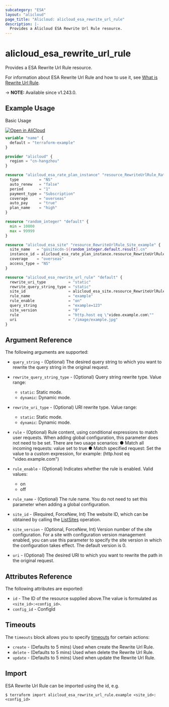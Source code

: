 ```yaml
---
subcategory: "ESA"
layout: "alicloud"
page_title: "Alicloud: alicloud_esa_rewrite_url_rule"
description: |-
  Provides a Alicloud ESA Rewrite Url Rule resource.
---
```


# alicloud_esa_rewrite_url_rule

Provides a ESA Rewrite Url Rule resource.



For information about ESA Rewrite Url Rule and how to use it, see [What is Rewrite Url Rule](https://www.alibabacloud.com/help/en/edge-security-acceleration/esa/api-esa-2024-09-10-createrewriteurlrule).

-> **NOTE:** Available since v1.243.0.

## Example Usage

Basic Usage

<div style="display: block;margin-bottom: 40px;"><div class="oics-button" style="float: right;position: absolute;margin-bottom: 10px;">
  <a href="https://api.aliyun.com/terraform?resource=alicloud_esa_rewrite_url_rule&exampleId=390154be-9918-c9aa-dadc-e1ec2907dcac5a555fc4&activeTab=example&spm=docs.r.esa_rewrite_url_rule.0.390154be99&intl_lang=EN_US" target="_blank">
    <img alt="Open in AliCloud" src="https://img.alicdn.com/imgextra/i1/O1CN01hjjqXv1uYUlY56FyX_!!6000000006049-55-tps-254-36.svg" style="max-height: 44px; max-width: 100%;">
  </a>
</div></div>

```terraform
variable "name" {
  default = "terraform-example"
}

provider "alicloud" {
  region = "cn-hangzhou"
}

resource "alicloud_esa_rate_plan_instance" "resource_RewriteUrlRule_RatePlanInstance_example" {
  type         = "NS"
  auto_renew   = "false"
  period       = "1"
  payment_type = "Subscription"
  coverage     = "overseas"
  auto_pay     = "true"
  plan_name    = "high"
}

resource "random_integer" "default" {
  min = 10000
  max = 99999
}

resource "alicloud_esa_site" "resource_RewriteUrlRule_Site_example" {
  site_name   = "gositecdn-${random_integer.default.result}.cn"
  instance_id = alicloud_esa_rate_plan_instance.resource_RewriteUrlRule_RatePlanInstance_example.id
  coverage    = "overseas"
  access_type = "NS"
}

resource "alicloud_esa_rewrite_url_rule" "default" {
  rewrite_uri_type          = "static"
  rewrite_query_string_type = "static"
  site_id                   = alicloud_esa_site.resource_RewriteUrlRule_Site_example.id
  rule_name                 = "example"
  rule_enable               = "on"
  query_string              = "example=123"
  site_version              = "0"
  rule                      = "http.host eq \"video.example.com\""
  uri                       = "/image/example.jpg"
}
```

## Argument Reference

The following arguments are supported:
* `query_string` - (Optional) The desired query string to which you want to rewrite the query string in the original request.
* `rewrite_query_string_type` - (Optional) Query string rewrite type. Value range:
  - `static`: Static mode.
  - `dynamic`: Dynamic mode.
* `rewrite_uri_type` - (Optional) URI rewrite type. Value range:
  - `static`: Static mode.
  - `dynamic`: Dynamic mode.
* `rule` - (Optional) Rule content, using conditional expressions to match user requests. When adding global configuration, this parameter does not need to be set. There are two usage scenarios:
● Match all incoming requests: value set to true
● Match specified request: Set the value to a custom expression, for example: (http.host eq \"video.example.com\")
* `rule_enable` - (Optional) Indicates whether the rule is enabled. Valid values:

  - on
  - off
* `rule_name` - (Optional) The rule name. You do not need to set this parameter when adding a global configuration.
* `site_id` - (Required, ForceNew, Int) The website ID, which can be obtained by calling the [ListSites](https://www.alibabacloud.com/help/en/doc-detail/2850189.html) operation.
      
* `site_version` - (Optional, ForceNew, Int) Version number of the site configuration. For a site with configuration version management enabled, you can use this parameter to specify the site version in which the configuration takes effect. The default version is 0.
* `uri` - (Optional) The desired URI to which you want to rewrite the path in the original request.

## Attributes Reference

The following attributes are exported:
* `id` - The ID of the resource supplied above.The value is formulated as `<site_id>:<config_id>`.
* `config_id` - ConfigId

## Timeouts

The `timeouts` block allows you to specify [timeouts](https://developer.hashicorp.com/terraform/language/resources/syntax#operation-timeouts) for certain actions:
* `create` - (Defaults to 5 mins) Used when create the Rewrite Url Rule.
* `delete` - (Defaults to 5 mins) Used when delete the Rewrite Url Rule.
* `update` - (Defaults to 5 mins) Used when update the Rewrite Url Rule.

## Import

ESA Rewrite Url Rule can be imported using the id, e.g.

```shell
$ terraform import alicloud_esa_rewrite_url_rule.example <site_id>:<config_id>
```